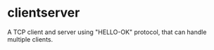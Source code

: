 # clientserver

A TCP client and server using "HELLO-OK" protocol, that can handle multiple clients.
